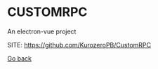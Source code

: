 # CUSTOMRPC
 
 An electron-vue project
 
 SITE: https://github.com/KurozeroPB/CustomRPC

 [Go back](https://portable-linux-apps.github.io/apps.html)
